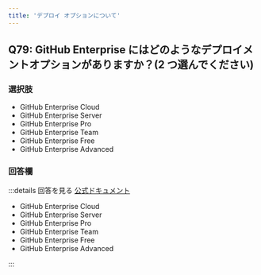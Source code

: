 ```yaml
---
title: 'デプロイ オプションについて'
---
```


## Q79: GitHub Enterprise にはどのようなデプロイメントオプションがありますか？(2 つ選んでください)

### 選択肢

- GitHub Enterprise Cloud
- GitHub Enterprise Server
- GitHub Enterprise Pro
- GitHub Enterprise Team
- GitHub Enterprise Free
- GitHub Enterprise Advanced

### 回答欄

:::details 回答を見る
[公式ドキュメント](https://docs.github.com/ja/enterprise-cloud@latest/admin/overview/about-github-for-enterprises#about-deployment-options)

- GitHub Enterprise Cloud
- GitHub Enterprise Server
- GitHub Enterprise Pro
- GitHub Enterprise Team
- GitHub Enterprise Free
- GitHub Enterprise Advanced

:::
